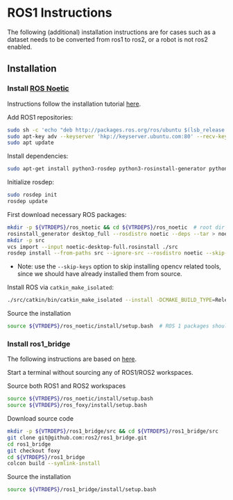 # ROS1 Instructions

The following (additional) installation instructions are for cases such as a dataset needs to be converted from ros1 to ros2, or a robot is not ros2 enabled.

## Installation

### Install [ROS Noetic](https://www.ros.org/)

Instructions follow the installation tutorial [here](http://wiki.ros.org/noetic/Installation/Source).

Add ROS1 repositories:

```bash
sudo sh -c 'echo "deb http://packages.ros.org/ros/ubuntu $(lsb_release -sc) main" > /etc/apt/sources.list.d/ros-latest.list'
sudo apt-key adv --keyserver 'hkp://keyserver.ubuntu.com:80' --recv-key C1CF6E31E6BADE8868B172B4F42ED6FBAB17C654
sudo apt update
```

Install dependencies:

```bash
sudo apt-get install python3-rosdep python3-rosinstall-generator python3-vcstool build-essential
```

Initialize rosdep:

```bash
sudo rosdep init
rosdep update
```

First download necessary ROS packages:

```bash
mkdir -p ${VTRDEPS}/ros_noetic && cd ${VTRDEPS}/ros_noetic  # root dir for ROS1
rosinstall_generator desktop_full --rosdistro noetic --deps --tar > noetic-desktop-full.rosinstall
mkdir -p src
vcs import --input noetic-desktop-full.rosinstall ./src
rosdep install --from-paths src --ignore-src --rosdistro noetic --skip-keys="libopencv-dev python3-opencv" -y
```

- Note: use the `--skip-keys` option to skip installing opencv related tools, since we should have already installed them from source.

Install ROS via `catkin_make_isolated`:

```bash
./src/catkin/bin/catkin_make_isolated --install -DCMAKE_BUILD_TYPE=Release --install-space ${VTRDEPS}/ros_noetic/install
```

Source the installation

```bash
source ${VTRDEPS}/ros_noetic/install/setup.bash  # ROS 1 packages should always extend this workspace.
```

### Install ros1_bridge

The following instructions are based on [here](https://github.com/ros2/ros1_bridge).

Start a terminal without sourcing any of ROS1/ROS2 workspaces.

Source both ROS1 and ROS2 workspaces

```bash
source ${VTRDEPS}/ros_noetic/install/setup.bash
source ${VTRDEPS}/ros_foxy/install/setup.bash
```

Download source code

```bash
mkdir -p ${VTRDEPS}/ros1_bridge/src && cd ${VTRDEPS}/ros1_bridge/src
git clone git@github.com:ros2/ros1_bridge.git
cd ros1_bridge
git checkout foxy
cd ${VTRDEPS}/ros1_bridge
colcon build --symlink-install
```

Source the installation

```bash
source ${VTRDEPS}/ros1_bridge/install/setup.bash
```

